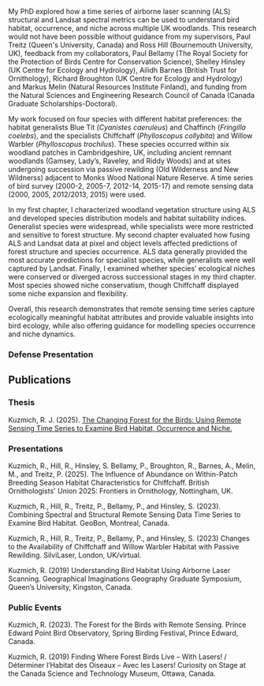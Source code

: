 My PhD explored how a time series of airborne laser scanning (ALS) structural and Landsat spectral metrics can be used to understand bird habitat, occurrence, and niche across multiple UK woodlands. This research would not have been possible without guidance from my supervisors, Paul Treitz (Queen's University, Canada) and Ross Hill (Bournemouth University, UK), feedback from my collaborators, Paul Bellamy (The Royal Society for the Protection of Birds Centre for Conservation Science), Shelley Hinsley (UK Centre for Ecology and Hydrology), Ailidh Barnes (British Trust for Ornithology), Richard Broughton (UK Centre for Ecology and Hydrology) and Markus Melin (Natural Resources Institute Finland), and funding from the Natural Sciences and Engineering Research Council of Canada (Canada Graduate Scholarships-Doctoral).

My work focused on four species with different habitat preferences: the habitat generalists Blue Tit (*Cyanistes caeruleus*) and Chaffinch (*Fringilla coelebs*), and the specialists Chiffchaff (*Phylloscopus collybita*) and Willow Warbler (*Phylloscopus trochilus*). These species occurred within six woodland patches in Cambridgeshire, UK, including ancient remnant woodlands (Gamsey, Lady’s, Raveley, and Riddy Woods) and at sites undergoing succession via passive rewilding (Old Wilderness and New Wildnerss) adjacent to Monks Wood National Nature Reserve. A time series of bird survey (2000-2, 2005-7, 2012-14, 2015-17) and remote sensing data (2000, 2005, 2012/2013, 2015) were used.

In my first chapter, I characterized woodland vegetation structure using ALS and developed species distribution models and habitat suitability indices. Generalist species were widespread, while specialists were more restricted and sensitive to forest structure. My second chapter  evaluated how fusing ALS and Landsat data at pixel and object levels affected predictions of forest structure and species occurrence. ALS data generally provided the most accurate predictions for specialist species, while generalists were well captured by Landsat. Finally, I examined whether species’ ecological niches were conserved or diverged across successional stages in my third chapter. Most species showed niche conservatism, though Chiffchaff displayed some niche expansion and flexibility.

Overall, this research demonstrates that remote sensing time series capture ecologically meaningful habitat attributes and provide valuable insights into bird ecology, while also offering guidance for modelling species occurrence and niche dynamics.

### Defense Presentation

<object data="/assets/files/PhDdefense.pdf" width="500" height="500" type='application/pdf'></object>

## Publications

### Thesis
Kuzmich, R. J. (2025). [The Changing Forest for the Birds: Using Remote Sensing Time Series to Examine Bird Habitat, Occurrence and Niche.](https://hdl.handle.net/1974/34528)

### Presentations

Kuzmich, R., Hill, R., Hinsley, S. Bellamy, P., Broughton, R., Barnes, A., Melin, M., and Treitz, P. (2025). The Influence of Abundance on Within-Patch Breeding Season Habitat Characteristics for Chiffchaff. British Ornithologists' Union 2025: Frontiers in Ornithology, Nottingham, UK.

Kuzmich, R., Hill, R., Treitz, P., Bellamy, P., and Hinsley, S. (2023). Combining Spectral and Structural Remote Sensing Data Time Series to Examine Bird Habitat. GeoBon, Montreal, Canada.

Kuzmich, R., Hill, R., Treitz, P., Bellamy, P., and Hinsley, S. (2023) Changes to the Availability of Chiffchaff and Willow Warbler Habitat with Passive Rewilding. SilviLaser, London, UK/virtual.

Kuzmich, R. (2019) Understanding Bird Habitat Using Airborne Laser Scanning. Geographical Imaginations Geography Graduate Symposium, Queen’s University, Kingston, Canada.

### Public Events

Kuzmich, R. (2023). The Forest for the Birds with Remote Sensing. Prince Edward Point Bird Observatory, Spring Birding Festival, Prince Edward, Canada.

Kuzmich, R. (2019) Finding Where Forest Birds Live – With Lasers! / Déterminer l’Habitat des Oiseaux – Avec les Lasers! Curiosity on Stage at the Canada Science and Technology Museum, Ottawa, Canada.
